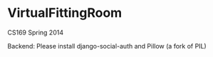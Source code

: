 VirtualFittingRoom
==================

CS169 Spring 2014

Backend: Please install django-social-auth and Pillow (a fork of PIL)